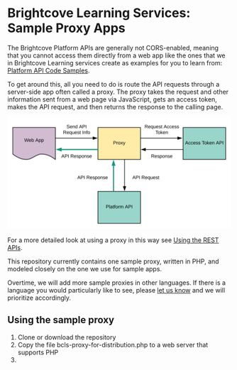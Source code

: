 # Brightcove Learning Services: Sample Proxy Apps

The Brightcove Platform APIs are generally not CORS-enabled, meaning that you cannot access them directly from a web app like the ones that we in Brightcove Learning services create as examples for you to learn from: [Platform API Code Samples](https://support.brightcove.com/platform-api-code-samples).

To get around this, all you need to do is route the API requests through a server-side app often called a proxy. The proxy takes the request and other information sent from a web page via JavaScript, gets an access token, makes the API request, and then returns the response to the calling page.

![Proxy Archtecture Diagram](./images/ProxyArchitecture.svg)

For a more detailed look at using a proxy in this way see [Using the REST APIs](https://support.brightcove.com/learning-guide-using-rest-apis).

This repository currently contains one sample proxy, written in PHP, and modeled closely on the one we use for sample apps.

Overtime, we will add more sample proxies in other languages. If there is a language you would particularly like to see, please <a href="mailto:docs@brightcove.com">let us know</a> and we will prioritize accordingly.

## Using the sample proxy

1. Clone or download the repository
2. Copy the file bcls-proxy-for-distribution.php to a web server that supports PHP
3.

